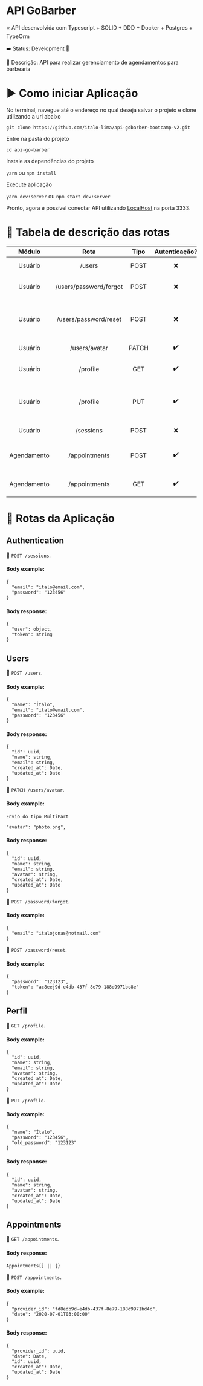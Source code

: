 # API GoBarber 

:star: API desenvolvida com Typescript + SOLID + DDD + Docker + Postgres + TypeOrm

:arrow_right: Status: Development :wrench:

:triangular_flag_on_post: Descrição: API para realizar gerenciamento de agendamentos para barbearia

# :arrow_forward: Como iniciar Aplicação

No terminal, navegue até o endereço no qual deseja salvar o projeto e clone utilizando a url abaixo

`git clone https://github.com/italo-lima/api-gobarber-bootcamp-v2.git`

Entre na pasta do projeto

`cd api-go-barber`

Instale as dependências do projeto

`yarn` ou `npm install`

Execute aplicação

`yarn dev:server` ou `npm start dev:server`

Pronto, agora é possível conectar API utilizando [LocalHost](http://localhost:3333 "API GoBarber") na porta 3333.

# :page_facing_up: Tabela de descrição das rotas

Módulo        | Rota                   |    Tipo     |  Autenticação?     | Descrição                                                    |
|:-----------:|:----------------------:|:-----------:|:------------------:|:------------------------------------------------------------:|
| Usuário     | /users                 |  POST       |    :x:             | Cria um novo usuário                                         |
| Usuário     | /users/password/forgot |  POST       |    :x:             | Solicita recuperação por email                               |
| Usuário     | /users/password/reset  |  POST       |    :x:             | Realiza atualização da senha com token recebido no e-mail    |
| Usuário     | /users/avatar          |  PATCH      | :heavy_check_mark: | Atualiza o avatar do usuário                                 |
| Usuário     | /profile               |  GET        | :heavy_check_mark: | Retorna informações do usuário logado                        |
| Usuário     | /profile               |  PUT        | :heavy_check_mark: | Atualiza informações do usuário logado (email, password,name)|
| Usuário     | /sessions              |  POST       |    :x:             | Cria uma sessão para um usuário                              |
| Agendamento | /appointments          |  POST       | :heavy_check_mark: | Cria um agendamento para usuário logado                      |
| Agendamento     | /appointments      |  GET        | :heavy_check_mark: | Retorna todos agendamentos realizados                        |

# :twisted_rightwards_arrows: Rotas da Aplicação

## Authentication

:paperclip: `POST /sessions`.

#### Body example:

```
{
  "email": "italo@email.com",
  "password": "123456"
}
```

#### Body response:

```
{
  "user": object,
  "token": string
}
```

## Users 

:paperclip: `POST /users`.

#### Body example:

```
{
  "name": "Ítalo",
  "email": "italo@email.com",
  "password": "123456"
}
```

#### Body response:

```
{
  "id": uuid,
  "name": string,
  "email": string,
  "created_at": Date,
  "updated_at": Date
}
```

:paperclip: `PATCH /users/avatar`.

#### Body example:

```
Envio do tipo MultiPart

"avatar": "photo.png",
```

#### Body response:

```
{
  "id": uuid,
  "name": string,
  "email": string,
  "avatar": string,
  "created_at": Date,
  "updated_at": Date
}
```

:paperclip: `POST /password/forgot`.

#### Body example:

```
{
  "email": "italojonas@hotmail.com"
}
```

:paperclip: `POST /password/reset`.

#### Body example:

```
{
  "password": "123123",
  "token": "ac8eej9d-e4db-437f-8e79-188d9971bc8e"
}
```

## Perfil 

:paperclip: `GET /profile`.

#### Body example:

```
{
  "id": uuid,
  "name": string,
  "email": string,
  "avatar": string,
  "created_at": Date,
  "updated_at": Date
}
```

:paperclip: `PUT /profile`.

#### Body example:

```
{
  "name": "Ítalo",
  "password": "123456",
  "old_password": "123123"
}
```

#### Body response:

```
{
  "id": uuid,
  "name": string,
  "avatar": string,
  "created_at": Date,
  "updated_at": Date
}
```

## Appointments 

:paperclip: `GET /appointments`.

#### Body response:

``` Appointments[] || {} ```

:paperclip: `POST /appointments`.

#### Body example:

```
{
  "provider_id": "fd8edb9d-e4db-437f-8e79-188d9971bd4c",
  "date": "2020-07-01T03:00:00"
}
```

#### Body response:

```
{
  "provider_id": uuid,
  "date": Date,
  "id": uuid,
  "created_at": Date,
  "updated_at": Date
}
```
